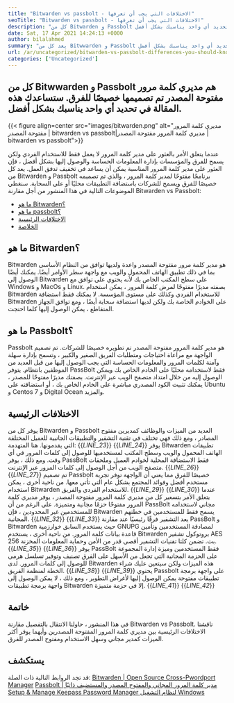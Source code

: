 ```yaml
---
title: "Bitwarden vs passbolt - الاختلافات التي يجب أن تعرفها" 
seoTitle: "Bitwarden vs passbolt - الاختلافات التي يجب أن تعرفها" 
description: "كل من Bitwarden و Passbolt هما تطبيقات إدارة كلمة المرور مفتوحة المصدر تم تصميمها للفرق. ستساعدك هذه المقالة في تحديد أي واحد يناسبك بشكل أفضل." 
date: Sat, 17 Apr 2021 14:24:13 +0000
author: bilalahmed
summary: "يعد كل من Bitwwarden و Passbolt مديري كلمة مرور مفتوح المصدر تم تصميمهما خصيصًا للفرق. ستساعدك هذه المقالة في تحديد أي واحد يناسبك بشكل أفضل." 
url: /ar/uncategorized/bitwarden-vs-passbolt-differences-you-should-know/
categories: ['Uncategorized']
---
```


## كل من Bitwwarden و Passbolt هم مديري كلمة مرور مفتوحة المصدر تم تصميمها خصيصًا للفرق. ستساعدك هذه المقالة في تحديد أي واحد يناسبك بشكل أفضل.

{{< figure align=center src="images/bitwarden.png" alt="مديري كلمة المرور مفتوحة المصدر | bitwarden vs passbolt|مديري كلمة المرور مفتوحة المصدر | bitwarden vs passbolt">}}

عندما يتعلق الأمر بالعثور على مدير كلمة المرور لا يعمل فقط للاستخدام الفردي ولكن يسمح للفرق والمؤسسات بإدارة المعلومات الحساسة والوصول إليها بشكل أفضل ، فإن العثور على مدير كلمة المرور المناسبة يمكن أن يساعد في تخفيف تدفق العمل. يعد كل من Bitwarden و Passbolt برنامجًا مفتوحًا لمدير كلمة المرور ، والذي تم تصميمه خصيصًا للفرق ويسمح للشركات باستضافة التطبيقات محليًا أو على السحابة. سنغطي الموضوعات التالية في هذا المنشور من أجل مقارنة Bitwarden vs Passbolt:
  * [ما هو Bitwarden؟][1]
  * [ما هو passbolt؟][2]
  * [الاختلافات الرئيسية][3]
  * [الخلاصة][4]

## **ما هو Bitwarden؟** 
Bitwarden هو مدير كلمة مرور مفتوحة المصدر واعدة ولديها توافق من النظام الأساسي بما في ذلك تطبيق الهاتف المحمول والويب مع واجهة سطر الأوامر أيضًا. يمكنك أيضًا الوصول إلى Bitwarden على سطح المكتب الخاص بك لأنه يحتوي على توافق مع Windows و MacOs و Linux. بصفته مديرًا مفتوحًا لمرض كلمة المرور ، يمكن استخدام Bitwarden للاستخدام الفردي وكذلك على مستوى المؤسسة. لا يمكنك فقط استضافة Bitwarden على الخوادم الخاصة بك ولكن لديها استضافة سحابة أيضًا ، ومع توافق الجهاز المتقاطع ، يمكن الوصول إليها كلما احتجت.

## **ما هو Passbolt؟** 
Passbolt هو مدير كلمة المرور مفتوحة المصدر تم تطويره خصيصًا للشركات. تم تصميم الواجهة مع مراعاة احتياجات ومتطلبات الفريق الصغير والكبير ، وتسمح بإدارة سهلة وآمنة لكلمات المرور والمعلومات الحساسة التي يجب الوصول إليها من قبل العديد من الموظفين بانتظام. يتوفر PassBolt فقط لاستخدامه محليًا على الخادم الخاص بك ويمكن الوصول إليه من خلال امتداد متصفح الويب عبر الإنترنت. بصفتك مديرًا مفتوحًا للمصدر ، يمكنك تثبيت الكود المصدري مباشرة على الخادم الخاص بك ، أو استضافته على Ubuntu و Centos 7 و Digital Ocean والمزيد.

## **الاختلافات الرئيسية** 
يوفر كل من Bitwarden و Passbolt العديد من الميزات والوظائف كمديرين مفتوح المصادر ، ومع ذلك فهي تختلف في تقنية التشفير والتطبيقات الجانبية للعميل المختلفة التي يقدمونها. هنا المتهدمة:
{{_LINE_23_}}
{{_LINE_24_}}
    يوفر Bitwarden تطبيقات الهاتف المحمول والويب وسطح المكتب لمستخدميها للوصول إلى كلمات المرور في أي وقت. ومع ذلك ، يوفر PassBolt فقط الاستضافة المحلية لخوادم العميل وملحقات متصفح الويب من أجل الوصول إلى كلمات المرور عبر الإنترنت.
{{_LINE_26_}}
{{_LINE_27_}}
    تم تصميم Passbolt خصيصًا للفرق مما يعني أن الواجهة توفر تجربة مستخدم أفضل وفوائد المجتمع بشكل عام التي تأتي معها. من ناحية أخرى ، يمكن استخدام Bitwarden للاستخدام الفردي والفريق.
{{_LINE_29_}}
{{_LINE_30_}}
    عندما يتعلق الأمر بتسعير كل من مديري كلمة المرور مفتوحة المصدر ، يوفر مديري كلمة المرور مفتوحًا حزمًا مجانية ومتميزة. على الرغم من أن PassBolt مجاني لاستخدامه للمستخدمين غير المحدودين ، فإن Bitwarden يسمح فقط للمستخدمين في خطتهم المجانية.
{{_LINE_32_}}
{{_LINE_33_}}
    يعد التشفير فرقًا رئيسيًا عند مقارنة PassBolt و Bitwarden حيث يستخدم السابق خوارزمية GNUPG لمصادقة المستخدمين وتأمين قاعدة بيانات كلمة المرور. من ناحية أخرى ، يستخدم Bitwarden بروتوكول تشفير AES 256 بت. تضمن كلتا تقنيات التشفير أقصى قدر من الأمن وحماية المعلومات المخزنة.
{{_LINE_35_}}
{{_LINE_36_}}
    يوفر PassBolt فقط المستخدمين وميزة إدارة المجموعة على الحزمة المجانية التي تجعل من الأسهل على الفرق تصنيف وتوفير تسلسل هرمي للوصول إلى كلمات المرور. لدى Bitwarden هذه الميزات ولكن سيتعين عليك شراء الخطة لمنظمة الفريق.
{{_LINE_38_}}
{{_LINE_39_}}
    يحتوي Passbolt على واجهة برمجة تطبيقات مفتوحة يمكن الوصول إليها لأغراض التطوير ، ومع ذلك ، لا يمكن الوصول إلى واجهة برمجة تطبيقات Bitwarden إلا في حزمة متميزة.
{{_LINE_41_}}
{{_LINE_42_}}

## **خاتمة** 
في هذا المنشور ، حاولنا الانتقال بالتفصيل مقارنة Bitwarden vs Passbolt. ناقشنا الاختلافات الرئيسية بين مديري كلمة المرور المفتوحة المصدرين وأيهما يوفر أكثر الميزات كمدير مجاني وسهل الاستخدام ومفتوح المصدر للفرق.

## يستكشف
قد تجد الروابط التالية ذات الصلة:
[Bitwarden | Open Source Cross-Pwordport Manager][5]
[Passbolt | مدير كلمة المرور المجاني والمفتوح المصدر والمستضيف ذاتيًا][6]
[Setup & Manage Keepass Password Manager لنظام التشغيل Windows][7]



[1]: #bitwarden
[2]: #passbolt
[3]: #differences
[4]: #conclusion
[5]: https://products.containerize.com/password-management/bitwarden
[6]: https://products.containerize.com/password-management/passbolt
[7]: https://blog.containerize.com/password-management/setup-manage-keepass-password-manager-for-windows/

